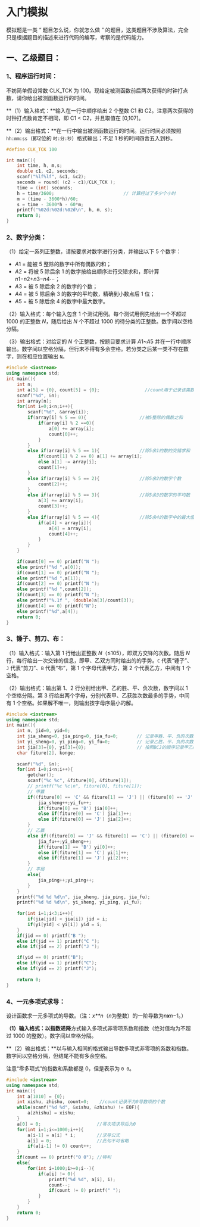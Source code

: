 # 入门模拟



模拟题是一类 “ 题目怎么说，你就怎么做 ” 的题目，这类题目不涉及算法，完全只是根据题目的描述来进行代码的编写，考察的是代码能力。



## 一、乙级题目：

### 1、程序运行时间：

不妨简单假设常数 CLK_TCK 为 100。现给定被测函数前后两次获得的时钟打点数，请你给出被测函数运行的时间。

**（1）输入格式：**输入在一行中顺序给出 2 个整数 C1 和 C2。注意两次获得的时钟打点数肯定不相同，即 C1 < C2，并且取值在 [0,107]。

**（2）输出格式：**在一行中输出被测函数运行的时间。运行时间必须按照 `hh:mm:ss`（即2位的 `时:分:秒`）格式输出；不足 1 秒的时间四舍五入到秒。

```C++
#define CLK_TCK 100

int main(){
    int time, h, m,s;
    double c1, c2, seconds;
    scanf("%lf%lf", &c1, &c2);
    seconds = round( (c2 - c1)/CLK_TCK );
    time = (int) seconds;
    h = time/3600;                       	// 计算经过了多少个小时
    m = (time - 3600*h)/60;
    s = time - 3600*h - 60*m;
    printf("%02d:%02d:%02d\n", h, m, s);
    return 0;
}
```

### 2、数字分类：

（1）给定一系列正整数，请按要求对数字进行分类，并输出以下 5 个数字：

- *A*1 = 能被 5 整除的数字中所有偶数的和；
- *A*2 = 将被 5 除后余 1 的数字按给出顺序进行交错求和，即计算 *n*1−*n*2+*n*3−*n*4⋯；
- *A*3 = 被 5 除后余 2 的数字的个数；
- *A*4 = 被 5 除后余 3 的数字的平均数，精确到小数点后 1 位；
- *A*5 = 被 5 除后余 4 的数字中最大数字。

（2）输入格式：每个输入包含 1 个测试用例。每个测试用例先给出一个不超过 1000 的正整数 *N*，随后给出 *N* 个不超过 1000 的待分类的正整数。数字间以空格分隔。

（3）输出格式：对给定的 *N* 个正整数，按题目要求计算 *A*1~*A*5 并在一行中顺序输出。数字间以空格分隔，但行末不得有多余空格。若分类之后某一类不存在数字，则在相应位置输出 `N`。

```C++
#include <iostream>
using namespace std;
int main(){
    int n;
    int a[5] = {0}, count[5] = {0};					//count用于记录该类数字的数量
    scanf("%d", &n);
    int array[n];
    for(int i=0;i<n;i++){
        scanf("%d", &array[i]);
        if(array[i] % 5 == 0){                    //被5整除的偶数之和
            if(array[i] % 2 ==0){
                a[0] += array[i]; 
                count[0]++;
            } 
        }
        else if(array[i] % 5 == 1){               //除5余1的数的交错求和
            if(count[1] % 2 == 0) a[1] += array[i];
            else a[1] -= array[i];
            count[1]++;
        }
        else if(array[i] % 5 == 2){               //除5余2的数字个数
            count[2]++;
        }
        else if(array[i] % 5 == 3){               //除5余3的数字的平均数
            a[3] += array[i];
            count[3]++;
        }
        else if(array[i] % 5 == 4){               //除5余4的数字中的最大值
            if(a[4] < array[i]){
                a[4] = array[i]; 
                count[4]++;
            } 
        }
    }
    
    if(count[0] == 0) printf("N ");
    else printf("%d ",a[0]);
    if(count[1] == 0) printf("N ");
    else printf("%d ",a[1]);
    if(count[2] == 0) printf("N ");
    else printf("%d ",count[2]);
    if(count[3] == 0) printf("N ");
    else printf("%.1f ", (double)a[3]/count[3]);
    if(count[4] == 0) printf("N");
    else printf("%d",a[4]);
    return 0;
}
```

### 3、锤子、剪刀、布：

（1）输入格式：输入第 1 行给出正整数 *N*（≤105），即双方交锋的次数。随后 *N* 行，每行给出一次交锋的信息，即甲、乙双方同时给出的的手势。`C` 代表“锤子”、`J` 代表“剪刀”、`B` 代表“布”，第 1 个字母代表甲方，第 2 个代表乙方，中间有 1 个空格。

（2）输出格式：输出第 1、2 行分别给出甲、乙的胜、平、负次数，数字间以 1 个空格分隔。第 3 行给出两个字母，分别代表甲、乙获胜次数最多的手势，中间有 1 个空格。如果解不唯一，则输出按字母序最小的解。

```c++
#include <iostream>
using namespace std;
int main(){
    int n, jid=0, yid=0;
    int jia_sheng=0, jia_ping=0, jia_fu=0;       // 记录甲胜、平、负的次数
    int yi_sheng=0, yi_ping=0, yi_fu=0;          // 记录乙胜、平、负的次数
    int jia[3]={0}, yi[3]={0};                   // 按照BCJ的顺序记录甲乙所用手势的次数
    char fiture[2], konge;
    
    scanf("%d", &n);
    for(int i=0;i<n;i++){
        getchar();
        scanf("%c %c", &fiture[0], &fiture[1]);
        // printf("%c %c\n", fiture[0], fiture[1]);
        // 甲赢
        if((fiture[0] == 'C' && fiture[1] == 'J') || (fiture[0] == 'J' && fiture[1] == 'B') || (fiture[0] == 'B' && fiture[1] == 'C')){
            jia_sheng++;yi_fu++;
            if(fiture[0] == 'B') jia[0]++;
            else if(fiture[0] == 'C') jia[1]++;
            else if(fiture[0] == 'J') jia[2]++;
        }
        // 乙赢
        else if((fiture[0] == 'J' && fiture[1] == 'C') || (fiture[0] == 'B' && fiture[1] == 'J') || (fiture[0] == 'C' && fiture[1] == 'B')){
            jia_fu++;yi_sheng++;
            if(fiture[1] == 'B') yi[0]++;
            else if(fiture[1] == 'C') yi[1]++;
            else if(fiture[1] == 'J') yi[2]++;
        }
        // 平局
        else{
            jia_ping++;yi_ping++;
        }
    }
    printf("%d %d %d\n", jia_sheng, jia_ping, jia_fu);
    printf("%d %d %d\n", yi_sheng, yi_ping, yi_fu);
    
    for(int i=1;i<3;i++){
        if(jia[jid] < jia[i]) jid = i;
        if(yi[yid] < yi[i]) yid = i;
    }
    if(jid == 0) printf("B ");
    else if(jid == 1) printf("C ");
    else if(jid == 2) printf("J ");

    if(yid == 0) printf("B");
    else if(yid == 1) printf("C");
    else if(yid == 2) printf("J");
    
    return 0;
}
```

### 4、一元多项式求导：

设计函数求一元多项式的导数。（注：*x**n*（*n*为整数）的一阶导数为*n**x**n*−1。）

**（1）输入格式：**以**指数递降**方式输入多项式非零项系数和指数（绝对值均为不超过 1000 的整数）。数字间以空格分隔。

**（2）输出格式：**以与输入相同的格式输出导数多项式非零项的系数和指数。数字间以空格分隔，但结尾不能有多余空格。

注意“零多项式”的指数和系数都是 0，但是表示为 `0 0`。

```C++
#include <iostream>
using namespace std;
int main(){
    int a[1010] = {0};
    int xishu, zhishu, count=0;    //count记录不为0导数项的个数
    while(scanf("%d %d", &xishu, &zhishu) != EOF){
        a[zhishu] = xishu;
    }
    a[0] = 0;                     //零次项求导后为0
    for(int i=1;i<=1000;i++){
        a[i-1] = a[i] * i;        //求导公式
        a[i] = 0;                 //此句不可省略
        if(a[i-1] != 0) count++;
    }
    if(count == 0) printf("0 0"); //特判
    else{
        for(int i=1000;i>=0;i--){
            if(a[i] != 0){
                printf("%d %d", a[i], i);
                count--;
                if(count != 0) printf(" ");
            }
        }
    }
    return 0;
}
```

